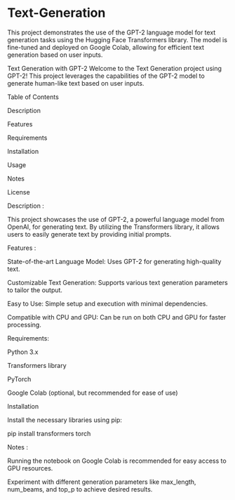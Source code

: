 # Text-Generation
This project demonstrates the use of the GPT-2 language model for text generation tasks using the Hugging Face Transformers library. The model is fine-tuned and deployed on Google Colab, allowing for efficient text generation based on user inputs.



Text Generation with GPT-2
Welcome to the Text Generation project using GPT-2! This project leverages the capabilities of the GPT-2 model to generate human-like text based on user inputs.

Table of Contents

Description

Features

Requirements

Installation

Usage

Notes

License

Description :

This project showcases the use of GPT-2, a powerful language model from OpenAI, for generating text. By utilizing the Transformers library, it allows users to easily generate text by providing initial prompts.

Features :

State-of-the-art Language Model: Uses GPT-2 for generating high-quality text.

Customizable Text Generation: Supports various text generation parameters to tailor the output.

Easy to Use: Simple setup and execution with minimal dependencies.

Compatible with CPU and GPU: Can be run on both CPU and GPU for faster processing.

Requirements:

Python 3.x

Transformers library

PyTorch

Google Colab (optional, but recommended for ease of use)

Installation

Install the necessary libraries using pip:

pip install transformers torch

Notes :

Running the notebook on Google Colab is recommended for easy access to GPU resources.

Experiment with different generation parameters like max_length, num_beams, and top_p to achieve desired results.
